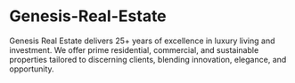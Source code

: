 # Genesis-Real-Estate
Genesis Real Estate delivers 25+ years of excellence in luxury living and investment. We offer prime residential, commercial, and sustainable properties tailored to discerning clients, blending innovation, elegance, and opportunity.
